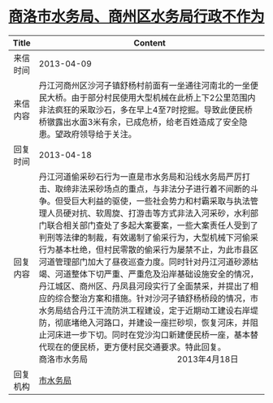 # <a href="http://www.shangluo.gov.cn/zmhd/ldxxxx.jsp?urltype=leadermail.LeaderMailContentUrl&wbtreeid=1112&leadermailid=1709">商洛市水务局、商州区水务局行政不作为</a>
| Title |                                                                                                                                                                                                                        Content                                                                                                                                                                                                                         |
|:-----:|--------------------------------------------------------------------------------------------------------------------------------------------------------------------------------------------------------------------------------------------------------------------------------------------------------------------------------------------------------------------------------------------------------------------------------------------------------|
| 来信时间  | 2013-04-09                                                                                                                                                                                                                                                                                                                                                                                                                                             |
| 来信内容  | 丹江河商州区沙河子镇舒杨村前面有一坐通往河南北的一坐便民大桥。由于部分村民使用大型机械在此桥上下2公里范围内非法疯狂的采取沙石，多在早上4至7时挖掘。导致此便民桥桥镦露出水面3米有余，已成危桥，给老百姓造成了安全隐患。望政府领导给于关注。                                                                                                                                                                                                                                                                                                                                |
| 回复时间  | 2013-04-18                                                                                                                                                                                                                                                                                                                                                                                                                                             |
| 回复内容  | 丹江河道偷采砂石行为一直是市水务局和沿线水务局严厉打击、取缔非法采砂场点的重点，与非法分子进行着不间断的斗争。但受巨大利益的驱使，一些社会势力和村霸采取与执法管理人员硬对抗、软周旋、打游击等方式非法入河采砂，水利部门联合相关部门查处了多起大案要案，一些大案责任人受到了判刑等法律的制裁，有效遏制了偷采行为，大型机械下河偷采行为基本杜绝，但村民零散的偷采行为屡禁不止，为此市县区河道管理部门加大了昼夜巡查力度。同时针对丹江河道砂源枯竭、河道整体下切严重、严重危及沿岸基础设施安全的情况，丹江城区、商州区、丹凤县河段实行了全面禁采，并提出了相应的综合整治方案和措施。针对沙河子镇舒杨桥段的情况，市水务局结合丹江干流防洪工程建设，定于近期动工建设右岸堤防，彻底堵绝入河路口，并建设一座拦砂坝，恢复河床，并阻止河床进一步下切。同时在党沙沟口新建便民桥一座，基本替代现在的便民桥，更方便村民交通要求。特此回复。　　　　　　　　　　　商洛市水务局　　　　　　　　　　　2013年4月18日 |
| 回复机构  | <a href="../../categories/agencies/市水务局.md">市水务局</a>                                                                                                                                                                                                                                                                                                                                                                                                   |